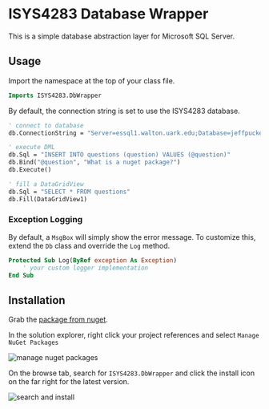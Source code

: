 # ISYS4283 Database Wrapper

This is a simple database abstraction layer for Microsoft SQL Server.

## Usage

Import the namespace at the top of your class file.

```vb
Imports ISYS4283.DbWrapper
```

By default, the connection string is set to use the ISYS4283 database.

```vb
' connect to database
db.ConnectionString = "Server=essql1.walton.uark.edu;Database=jeffpuckett;Trusted_Connection=yes;"

' execute DML
db.Sql = "INSERT INTO questions (question) VALUES (@question)"
db.Bind("@question", "What is a nuget package?")
db.Execute()

' fill a DataGridView
db.Sql = "SELECT * FROM questions"
db.Fill(DataGridView1)
```

### Exception Logging

By default, a `MsgBox` will simply show the error message.
To customize this, extend the `Db` class and override the `Log` method.

```vb
Protected Sub Log(ByRef exception As Exception)
    ' your custom logger implementation
End Sub
```

## Installation

Grab the [package from nuget][nuget].

In the solution explorer, right click your project references
and select `Manage NuGet Packages`

![manage nuget packages][manage-nuget]

On the browse tab, search for `ISYS4283.DbWrapper`
and click the install icon on the far right for the latest version.

![search and install][search-isys4283]

[nuget]:https://www.nuget.org/packages/ISYS4283.DbWrapper/
[manage-nuget]:https://i.imgur.com/20hWdUB.png
[search-isys4283]:https://i.imgur.com/2DNwZNu.png
